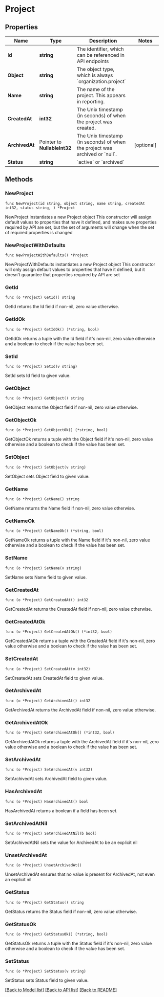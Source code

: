 # Project

## Properties

Name | Type | Description | Notes
------------ | ------------- | ------------- | -------------
**Id** | **string** | The identifier, which can be referenced in API endpoints | 
**Object** | **string** | The object type, which is always &#x60;organization.project&#x60; | 
**Name** | **string** | The name of the project. This appears in reporting. | 
**CreatedAt** | **int32** | The Unix timestamp (in seconds) of when the project was created. | 
**ArchivedAt** | Pointer to **NullableInt32** | The Unix timestamp (in seconds) of when the project was archived or &#x60;null&#x60;. | [optional] 
**Status** | **string** | &#x60;active&#x60; or &#x60;archived&#x60; | 

## Methods

### NewProject

`func NewProject(id string, object string, name string, createdAt int32, status string, ) *Project`

NewProject instantiates a new Project object
This constructor will assign default values to properties that have it defined,
and makes sure properties required by API are set, but the set of arguments
will change when the set of required properties is changed

### NewProjectWithDefaults

`func NewProjectWithDefaults() *Project`

NewProjectWithDefaults instantiates a new Project object
This constructor will only assign default values to properties that have it defined,
but it doesn't guarantee that properties required by API are set

### GetId

`func (o *Project) GetId() string`

GetId returns the Id field if non-nil, zero value otherwise.

### GetIdOk

`func (o *Project) GetIdOk() (*string, bool)`

GetIdOk returns a tuple with the Id field if it's non-nil, zero value otherwise
and a boolean to check if the value has been set.

### SetId

`func (o *Project) SetId(v string)`

SetId sets Id field to given value.


### GetObject

`func (o *Project) GetObject() string`

GetObject returns the Object field if non-nil, zero value otherwise.

### GetObjectOk

`func (o *Project) GetObjectOk() (*string, bool)`

GetObjectOk returns a tuple with the Object field if it's non-nil, zero value otherwise
and a boolean to check if the value has been set.

### SetObject

`func (o *Project) SetObject(v string)`

SetObject sets Object field to given value.


### GetName

`func (o *Project) GetName() string`

GetName returns the Name field if non-nil, zero value otherwise.

### GetNameOk

`func (o *Project) GetNameOk() (*string, bool)`

GetNameOk returns a tuple with the Name field if it's non-nil, zero value otherwise
and a boolean to check if the value has been set.

### SetName

`func (o *Project) SetName(v string)`

SetName sets Name field to given value.


### GetCreatedAt

`func (o *Project) GetCreatedAt() int32`

GetCreatedAt returns the CreatedAt field if non-nil, zero value otherwise.

### GetCreatedAtOk

`func (o *Project) GetCreatedAtOk() (*int32, bool)`

GetCreatedAtOk returns a tuple with the CreatedAt field if it's non-nil, zero value otherwise
and a boolean to check if the value has been set.

### SetCreatedAt

`func (o *Project) SetCreatedAt(v int32)`

SetCreatedAt sets CreatedAt field to given value.


### GetArchivedAt

`func (o *Project) GetArchivedAt() int32`

GetArchivedAt returns the ArchivedAt field if non-nil, zero value otherwise.

### GetArchivedAtOk

`func (o *Project) GetArchivedAtOk() (*int32, bool)`

GetArchivedAtOk returns a tuple with the ArchivedAt field if it's non-nil, zero value otherwise
and a boolean to check if the value has been set.

### SetArchivedAt

`func (o *Project) SetArchivedAt(v int32)`

SetArchivedAt sets ArchivedAt field to given value.

### HasArchivedAt

`func (o *Project) HasArchivedAt() bool`

HasArchivedAt returns a boolean if a field has been set.

### SetArchivedAtNil

`func (o *Project) SetArchivedAtNil(b bool)`

 SetArchivedAtNil sets the value for ArchivedAt to be an explicit nil

### UnsetArchivedAt
`func (o *Project) UnsetArchivedAt()`

UnsetArchivedAt ensures that no value is present for ArchivedAt, not even an explicit nil
### GetStatus

`func (o *Project) GetStatus() string`

GetStatus returns the Status field if non-nil, zero value otherwise.

### GetStatusOk

`func (o *Project) GetStatusOk() (*string, bool)`

GetStatusOk returns a tuple with the Status field if it's non-nil, zero value otherwise
and a boolean to check if the value has been set.

### SetStatus

`func (o *Project) SetStatus(v string)`

SetStatus sets Status field to given value.



[[Back to Model list]](../README.md#documentation-for-models) [[Back to API list]](../README.md#documentation-for-api-endpoints) [[Back to README]](../README.md)


